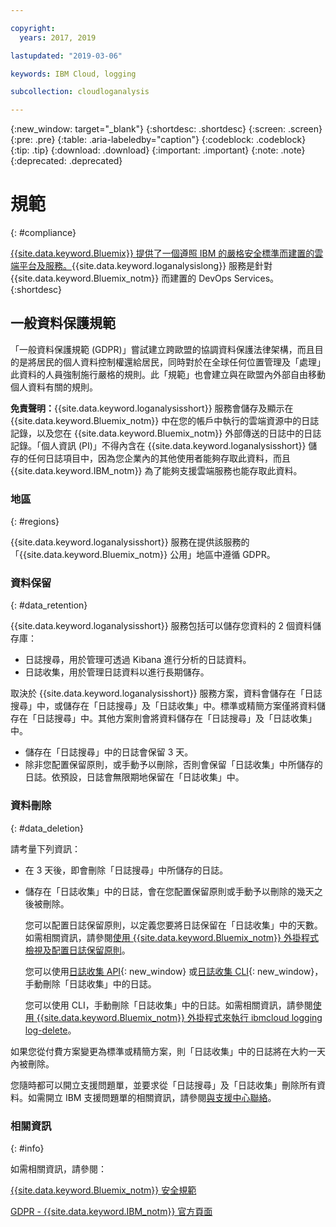 ```yaml
---

copyright:
  years: 2017, 2019

lastupdated: "2019-03-06"

keywords: IBM Cloud, logging

subcollection: cloudloganalysis

---
```


{:new_window: target="_blank"}
{:shortdesc: .shortdesc}
{:screen: .screen}
{:pre: .pre}
{:table: .aria-labeledby="caption"}
{:codeblock: .codeblock}
{:tip: .tip}
{:download: .download}
{:important: .important}
{:note: .note}
{:deprecated: .deprecated}


# 規範
{: #compliance}

[{{site.data.keyword.Bluemix}} 提供了一個遵照 IBM 的嚴格安全標準而建置的雲端平台及服務。](/docs/security/compliance.html#compliance){{site.data.keyword.loganalysislong}} 服務是針對 {{site.data.keyword.Bluemix_notm}} 而建置的 DevOps Services。
{:shortdesc}


## 一般資料保護規範

「一般資料保護規範 (GDPR)」嘗試建立跨歐盟的協調資料保護法律架構，而且目的是將居民的個人資料控制權還給居民，同時對於在全球任何位置管理及「處理」此資料的人員強制施行嚴格的規則。此「規範」也會建立與在歐盟內外部自由移動個人資料有關的規則。 

**免責聲明：**{{site.data.keyword.loganalysisshort}} 服務會儲存及顯示在 {{site.data.keyword.Bluemix_notm}} 中在您的帳戶中執行的雲端資源中的日誌記錄，以及您在 {{site.data.keyword.Bluemix_notm}} 外部傳送的日誌中的日誌記錄。「個人資訊 (PI)」不得內含在 {{site.data.keyword.loganalysisshort}} 儲存的任何日誌項目中，因為您企業內的其他使用者能夠存取此資料，而且 {{site.data.keyword.IBM_notm}} 為了能夠支援雲端服務也能存取此資料。

### 地區
{: #regions}

{{site.data.keyword.loganalysisshort}} 服務在提供該服務的「{{site.data.keyword.Bluemix_notm}} 公用」地區中遵循 GDPR。


### 資料保留
{: #data_retention}

{{site.data.keyword.loganalysisshort}} 服務包括可以儲存您資料的 2 個資料儲存庫： 

* 日誌搜尋，用於管理可透過 Kibana 進行分析的日誌資料。
* 日誌收集，用於管理日誌資料以進行長期儲存。

取決於 {{site.data.keyword.loganalysisshort}} 服務方案，資料會儲存在「日誌搜尋」中，或儲存在「日誌搜尋」及「日誌收集」中。標準或精簡方案僅將資料儲存在「日誌搜尋」中。其他方案則會將資料儲存在「日誌搜尋」及「日誌收集」中。

* 儲存在「日誌搜尋」中的日誌會保留 3 天。
* 除非您配置保留原則，或手動予以刪除，否則會保留「日誌收集」中所儲存的日誌。依預設，日誌會無限期地保留在「日誌收集」中。



### 資料刪除
{: #data_deletion}

請考量下列資訊：

* 在 3 天後，即會刪除「日誌搜尋」中所儲存的日誌。

* 儲存在「日誌收集」中的日誌，會在您配置保留原則或手動予以刪除的幾天之後被刪除。 

    您可以配置日誌保留原則，以定義您要將日誌保留在「日誌收集」中的天數。如需相關資訊，請參閱[使用 {{site.data.keyword.Bluemix_notm}} 外掛程式檢視及配置日誌保留原則](/docs/services/CloudLogAnalysis/how-to/manage-logs?topic=cloudloganalysis-configuring_retention_policy#configuring_retention_policy)。

    您可以使用[日誌收集 API](https://console.bluemix.net/apidocs/948-ibm-cloud-log-collection-api?&language=node&env_id=ibm%3Ayp%3Aus-south#introduction){: new_window} 或[日誌收集 CLI](/docs/services/CloudLogAnalysis/reference?topic=cloudloganalysis-log_analysis_cli#log_analysis_cli){: new_window}，手動刪除「日誌收集」中的日誌。 

    您可以使用 CLI，手動刪除「日誌收集」中的日誌。如需相關資訊，請參閱[使用 {{site.data.keyword.Bluemix_notm}} 外掛程式來執行 ibmcloud logging log-delete](/docs/services/CloudLogAnalysis/how-to/manage-logs?topic=cloudloganalysis-deleting_logs#deleting_logs)。


如果您從付費方案變更為標準或精簡方案，則「日誌收集」中的日誌將在大約一天內被刪除。

您隨時都可以開立支援問題單，並要求從「日誌搜尋」及「日誌收集」刪除所有資料。如需開立 IBM 支援問題單的相關資訊，請參閱[與支援中心聯絡](/docs/get-support?topic=get-support-getting-customer-support#getting-customer-support)。



### 相關資訊 
{: #info}

如需相關資訊，請參閱：

[{{site.data.keyword.Bluemix_notm}} 安全規範](/docs/security/compliance.html#compliance)

[GDPR - {{site.data.keyword.IBM_notm}} 官方頁面](https://www.ibm.com/data-responsibility/gdpr/)



